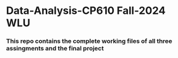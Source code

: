 # Data-Analysis-CP610 Fall-2024 WLU

### This repo contains the complete working files of all three assingments and the final project


